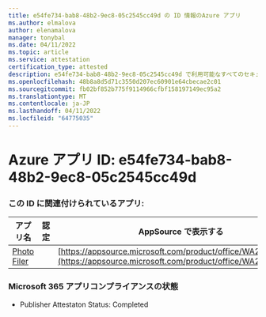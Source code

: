 ```yaml
---
title: e54fe734-bab8-48b2-9ec8-05c2545cc49d の ID 情報のAzure アプリ
ms.author: elmalova
author: elenamalova
manager: tonybal
ms.date: 04/11/2022
ms.topic: article
ms.service: attestation
certification_type: attested
description: e54fe734-bab8-48b2-9ec8-05c2545cc49d で利用可能なすべてのセキュリティとコンプライアンス情報。
ms.openlocfilehash: 48b8a8d5d71c3550d207ec60901e64cbecae2c01
ms.sourcegitcommit: fb02bf852b775f9114966cfbf158197149ec95a2
ms.translationtype: MT
ms.contentlocale: ja-JP
ms.lasthandoff: 04/11/2022
ms.locfileid: "64775035"
---
```

# <a name="azure-app-id-e54fe734-bab8-48b2-9ec8-05c2545cc49d"></a>Azure アプリ ID: e54fe734-bab8-48b2-9ec8-05c2545cc49d


### <a name="apps-associated-with-this-id"></a>この ID に関連付けられているアプリ:
| **アプリ名** | **認定** | **AppSource で表示する** |
|--------------|---------------|-----------------------|
| [Photo Filer](../forward/WA200003881.md) |  | [https://appsource.microsoft.com/product/office/WA200003881](https://appsource.microsoft.com/product/office/WA200003881) |

### <a name="microsoft-365-app-compliance-status"></a>Microsoft 365 アプリコンプライアンスの状態
- Publisher Attestaton Status: Completed
